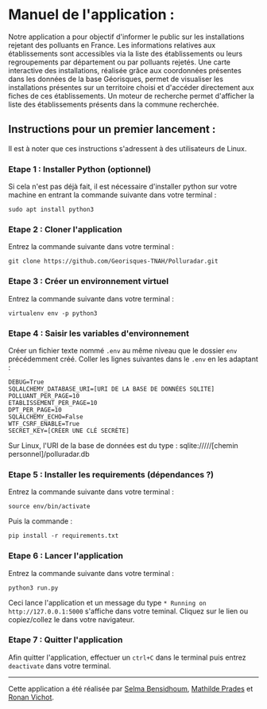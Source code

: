 # Manuel de l'application :

Notre application a pour objectif d'informer le public sur les installations rejetant des polluants en France. Les informations relatives aux établissements sont accessibles via la liste des établissements ou leurs regroupements par département ou par polluants rejetés. Une carte interactive des installations, réalisée grâce aux coordonnées présentes dans les données de la base Géorisques, permet de visualiser les installations présentes sur un territoire choisi et d'accéder directement aux fiches de ces établissements. Un moteur de recherche permet d'afficher la liste des établissements présents dans la commune recherchée.

## Instructions pour un premier lancement :
Il est à noter que ces instructions s'adressent  à des utilisateurs de Linux. 

### Etape 1 : Installer Python (optionnel)
Si cela n'est pas déjà fait, il est nécessaire d'installer python sur votre machine en entrant la commande suivante dans votre terminal :

    sudo apt install python3

### Etape 2 : Cloner l'application
Entrez la commande suivante dans votre terminal : 

    git clone https://github.com/Georisques-TNAH/Polluradar.git

### Etape 3 : Créer un environnement virtuel
Entrez la commande suivante dans votre terminal : 

    virtualenv env -p python3

### Etape 4 : Saisir les variables d'environnement 
Créer un fichier texte nommé `.env` au même niveau que le dossier `env` précédemment créé. 
Coller les lignes suivantes dans le `.env` en les adaptant : 

    DEBUG=True
    SQLALCHEMY_DATABASE_URI=[URI DE LA BASE DE DONNÉES SQLITE]
    POLLUANT_PER_PAGE=10
    ETABLISSEMENT_PER_PAGE=10
    DPT_PER_PAGE=10
    SQLALCHEMY_ECHO=False
    WTF_CSRF_ENABLE=True
    SECRET_KEY=[CRÉER UNE CLÉ SECRÈTE]
Sur Linux, l'URI de la base de données est du type : sqlite://///[chemin personnel]/polluradar.db
### Etape 5 : Installer les requirements (dépendances ?)
Entrez la commande suivante dans votre terminal :

    source env/bin/activate
Puis la commande : 

    pip install -r requirements.txt

### Etape 6 : Lancer l'application
Entrez la commande suivante dans votre terminal :

    python3 run.py
Ceci lance l'application et un message du type `* Running on http://127.0.0.1:5000` s'affiche dans votre teminal. Cliquez sur le lien ou copiez/collez le dans votre navigateur. 

### Etape 7 : Quitter l'application 
Afin quitter l'application, effectuer un `ctrl+C` dans le terminal puis entrez `deactivate` dans votre terminal. 

----------------------------------------------------------------------------------------------------------------------------------------------------------------------

Cette application a été réalisée par [Selma Bensidhoum](https://github.com/SelmaKaina), [Mathilde Prades](https://github.com/Mathilde-prds) et [Ronan Vichot](https://github.com/RonanT8).

